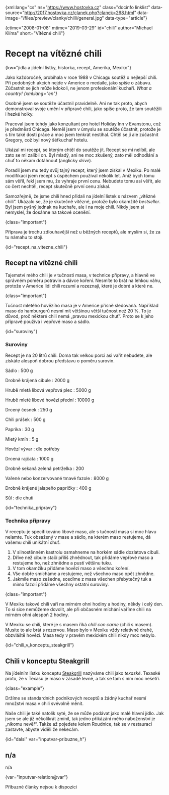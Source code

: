 
{xml:lang="cs" ns="https://www.hostovka.cz" class="docinfo linklist" data-source="http://2017.hostovka.cz/clanek.php?clanek=268.html" data-image="/files/preview/clanky/chilli/general.jpg" data-type="article"}

{ctime="2008-01-08" mtime="2019-03-29" id="chili" author="Michael Klíma" short="Vítězné chili"}

# Recept na vítězné chili

<!-- generated attribute kw by user_updatekw.sh on 2020-07-05, do not edit -->

{kw="jídla a jídelní lístky, historka, recept, Amerika, Mexiko"}

Jako každoročně, probíhala v roce 1988 v Chicagu soutěž o nejlepší chili. Při podobných akcích nejde v Americe o medaile, jako spíše o zábavu. Zúčastnit se jich může kdokoli, ne jenom profesionální kuchaři. _What a country! {xml:lang="en"}_

Osobně jsem se soutěže účastnil pravidelně. Ani ne tak proto, abych demonstroval svoje umění v přípravě chili, jako spíše proto, že tam soutěžili i hezké holky.

Pracoval jsem tehdy jako konzultant pro hotel Holiday Inn v Evanstonu, což je předměstí Chicaga. Neměl jsem v úmyslu se soutěže účastnit, protože je s tím také dosti práce a moc jsem tenkrát nestíhal. Chtěl se jí ale zúčastnit Gregory, což byl nový šéfkuchař hotelu.

Ukázal mi recept, se kterým chtěl do soutěže jít. Recept se mi nelíbil, ale zato se mi zalíbil on. Byl mladý, ani ne moc zkušený, zato měl odhodlání a chuť to někam dotáhnout (anglicky _drive_).

Poradil jsem mu tedy svůj tajný recept, který jsem získal v Mexiku. Po malé modifikaci jsem recept s úspěchem používal několik let. Aniž bych tomu sám věřil, řekl jsem mu, že vyhraje první cenu. Nebudete tomu asi věřit, ale co čert nechtěl, recept skutečně první cenu získal.

Samozřejmě, že jsme chili hned přidali na jídelní lístek s názvem „vítězné chili“. Ukázalo se, že je skutečně vítězné, protože bylo okamžitě _bestseller_. Byl jsem pyšný jednak na kuchaře, ale i na moje chili. Nikdy jsem si nemyslel, že dosáhne na takové ocenění.

{class="important"}

Příprava je trochu zdlouhavější než u běžných receptů, ale myslím si, že za tu námahu to stojí.

{id="recept\_na\_vitezne_chili"}

## Recept na vítězné chili

Tajemství mého chili je v tučnosti masa, v technice přípravy, a hlavně ve správném poměru potravin a dávce koření. Nesmíte to brát na lehkou váhu, protože v Americe lidi chili rozumí a rozeznají, které je dobré a které ne.

{class="important"}

Tučnost mletého hovězího masa je v Americe přísně sledovaná. Například maso do hamburgerů nesmí mít většinou větší tučnost než 20 %. To je důvod, proč některé chili nemá „pravou mexickou chuť“. Proto se k jeho přípravě používá i vepřové maso a sádlo.

{id="suroviny"}

### Suroviny

Recept je na 20 litrů chili. Doma tak velkou porci asi vařit nebudete, ale získáte alespoň dobrou představu o poměru surovin.

Sádlo
:   500 g

Drobně krájená cibule
:   2000 g

Hrubě mletá libová vepřová plec
:   5000 g

Hrubě mleté libové hovězí přední
:   10000 g

Drcený česnek
:   250 g

Chili prášek
:   500 g

Paprika
:   30 g

Mletý kmín
:   5 g

Hovězí vývar
:   dle potřeby

Drcená rajčata
:   1000 g

Drobně sekaná zelená petrželka
:   200

Vařené nebo konzervované tmavé fazole
:   8000 g

Drobně krájené jalapeño papričky
:   400 g

Sůl
:   dle chuti

{id="technika_pripravy"}

### Technika přípravy

V receptu je specifikováno libové maso, ale s tučností masa si moc hlavu nelamte. Tuk obsažený v mase a sádlo, na kterém maso restujeme, dá vašemu chili unikátní chuť.

  1. V silnostěnném kastrolu osmahneme na horkém sádle dozlatova cibuli.
  2. Dříve než cibule stačí příliš zhnědnout, tak přidáme vepřové maso a restujeme ho, než zhnědne a pustí většinu tuku.
  3. V tom okamžiku přidáme hovězí maso a všechno koření.
  4. Vše dobře smícháme a restujeme, než všechno maso opět zhnědne.
  5. Jakmile maso zešedne, scedíme z masa všechen přebytečný tuk a mimo fazolí přidáme všechny ostatní suroviny.

{class="important"}

V Mexiku takové chili vaří na mírném ohni hodiny a hodiny, někdy i celý den. To si sice nemůžeme dovolit, ale při občasném míchání vaříme chili na mírném ohni alespoň 2 hodiny.

V Mexiku se chili, které je s masem říká _chili con carne_ (chili s masem). Musíte to ale brát s rezervou. Maso bylo v Mexiku vždy relativně drahé, obzvláště hovězí. Masa tedy v pravém mexickém chili nikdy moc nebylo.

{id="chili\_v\_konceptu_steakgrill"}

## Chili v konceptu Steakgrill

Na jídelním lístku konceptu [Steakgrill][1] nazýváme chili jako _texaské_. Texaské proto, že v Texasu je maso v zásadě levné, a tak se tam s ním moc nešetří.

{class="example"}

Držíme se standardních podnikových receptů a žádný kuchař nesmí množství masa v chili svévolně měnit.

Naše chili je také natolik syté, že se může podávat jako malé hlavní jídlo. Jak jsem se ale již několikrát zmínil, tak jedno přikázání mého náboženství je „nikomu nevěř“. Takže až pojedete kolem Roudnice, tak se v restauraci zastavte, abyste viděli že nekecám.

{id="dalsi" var="inputvar-pribuzne_h"}

## n/a

n/a

{var="inputvar-relation@var"}

Příbuzné články nejsou k dispozici

 [1]: https://www.steakgrill.cz

